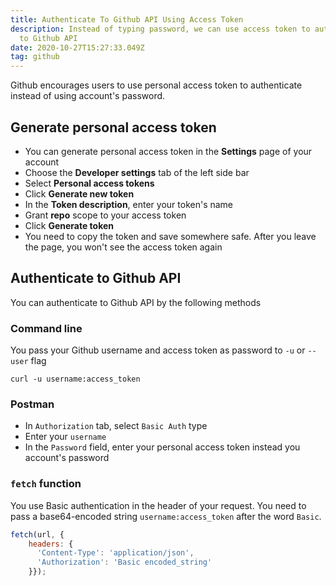 ```yaml
---
title: Authenticate To Github API Using Access Token
description: Instead of typing password, we can use access token to authenticate
  to Github API
date: 2020-10-27T15:27:33.049Z
tag: github
---
```

Github encourages users to use personal access token to authenticate instead of using account's password.

## Generate personal access token

* You can generate personal access token in the **Settings** page of your account
* Choose the **Developer settings** tab of the left side bar
* Select **Personal access tokens**
* Click **Generate new token**
* In the **Token description**, enter your token's name
* Grant **repo** scope to your access token
* Click **Generate token**
* You need to copy the token and save somewhere safe. After you leave the page, you won't see the access token again

## Authenticate to Github API

You can authenticate to Github API by the following methods

### Command line

You pass your Github username and access token as password to `-u` or `--user` flag

```
curl -u username:access_token
```

### Postman

* In `Authorization` tab, select `Basic Auth` type
* Enter your `username`
* In the `Password` field, enter your personal access token instead you account's password

### `fetch` function

You use Basic authentication in the header of your request. You need to pass a base64-encoded string `username:access_token` after the word `Basic`. 

```javascript
fetch(url, {
    headers: {
      'Content-Type': 'application/json',
      'Authorization': 'Basic encoded_string'
    }});
```